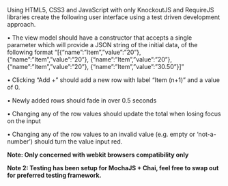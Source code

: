 Using HTML5, CSS3 and JavaScript with only KnockoutJS and RequireJS libraries create the following user interface using a test driven development approach.
 

•	The view model should have a constructor that accepts a single parameter which will provide a JSON string of the initial data, of the following format
“[{“name”:”Item”,”value”:”20”}, {“name”:”Item”,”value”:”20”}, {“name”:”Item”,”value”:”20”}, {“name”:”Item”,”value”:”20”}, {“name”:”Item”,”value”:”30.50”}]”

•	Clicking “Add +” should add a new row with label “Item (n+1)” and a value of 0.

•	Newly added rows should fade in over 0.5 seconds

•	Changing any of the row values should update the total when losing focus on the input

•	Changing any of the row values to an invalid value (e.g. empty or ‘not-a-number’) should turn the value input red.

**Note:  Only concerned with webkit browsers compatibility only**

**Note 2: Testing has been setup for MochaJS + Chai, feel free to swap out for preferred testing framework.**
